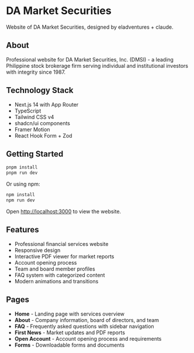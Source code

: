 # DA Market Securities

Website of DA Market Securities, designed by eladventures + claude.

## About

Professional website for DA Market Securities, Inc. (DMSI) - a leading Philippine stock brokerage firm serving individual and institutional investors with integrity since 1987.

## Technology Stack

- Next.js 14 with App Router
- TypeScript
- Tailwind CSS v4
- shadcn/ui components
- Framer Motion
- React Hook Form + Zod

## Getting Started

```bash
pnpm install
pnpm run dev
```

Or using npm:
```bash
npm install
npm run dev
```

Open [http://localhost:3000](http://localhost:3000) to view the website.

## Features

- Professional financial services website
- Responsive design
- Interactive PDF viewer for market reports
- Account opening process
- Team and board member profiles
- FAQ system with categorized content
- Modern animations and transitions

## Pages

- **Home** - Landing page with services overview
- **About** - Company information, board of directors, and team
- **FAQ** - Frequently asked questions with sidebar navigation
- **First News** - Market updates and PDF reports
- **Open Account** - Account opening process and requirements
- **Forms** - Downloadable forms and documents